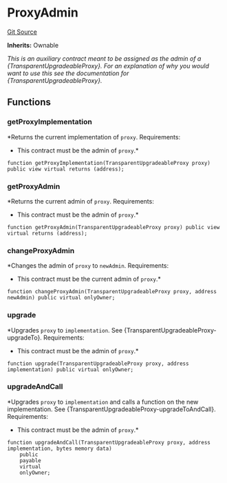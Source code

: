 # ProxyAdmin
[Git Source](https://github.com/Crossbell-Box/Crossbell-Contracts/blob/7fb0a111be44c9c39adc514360ef463c6a04b62a/contracts/upgradeability/ProxyAdmin.sol)

**Inherits:**
Ownable

*This is an auxiliary contract meant to be assigned as the admin of a {TransparentUpgradeableProxy}. For an
explanation of why you would want to use this see the documentation for {TransparentUpgradeableProxy}.*


## Functions
### getProxyImplementation

*Returns the current implementation of `proxy`.
Requirements:
- This contract must be the admin of `proxy`.*


```solidity
function getProxyImplementation(TransparentUpgradeableProxy proxy) public view virtual returns (address);
```

### getProxyAdmin

*Returns the current admin of `proxy`.
Requirements:
- This contract must be the admin of `proxy`.*


```solidity
function getProxyAdmin(TransparentUpgradeableProxy proxy) public view virtual returns (address);
```

### changeProxyAdmin

*Changes the admin of `proxy` to `newAdmin`.
Requirements:
- This contract must be the current admin of `proxy`.*


```solidity
function changeProxyAdmin(TransparentUpgradeableProxy proxy, address newAdmin) public virtual onlyOwner;
```

### upgrade

*Upgrades `proxy` to `implementation`. See {TransparentUpgradeableProxy-upgradeTo}.
Requirements:
- This contract must be the admin of `proxy`.*


```solidity
function upgrade(TransparentUpgradeableProxy proxy, address implementation) public virtual onlyOwner;
```

### upgradeAndCall

*Upgrades `proxy` to `implementation` and calls a function on the new implementation. See
{TransparentUpgradeableProxy-upgradeToAndCall}.
Requirements:
- This contract must be the admin of `proxy`.*


```solidity
function upgradeAndCall(TransparentUpgradeableProxy proxy, address implementation, bytes memory data)
    public
    payable
    virtual
    onlyOwner;
```

